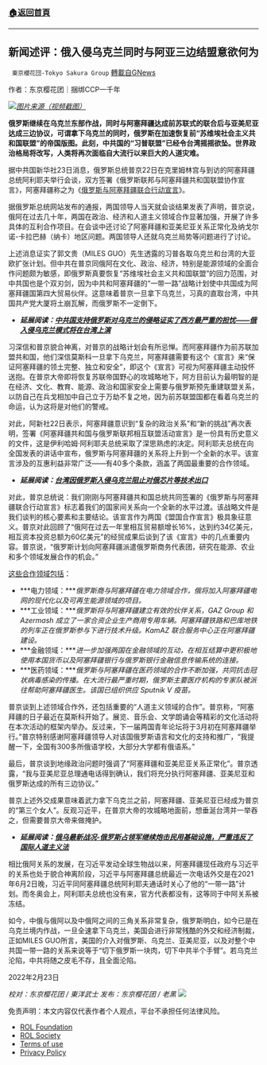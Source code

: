 ###  [:house:返回首頁](https://github.com/ourhimalayas/txt)
---


## 新闻述评：俄入侵乌克兰同时与阿亚三边结盟意欲何为
` 東京櫻花団-Tokyo Sakura Group` [轉載自GNews](https://gnews.org/zh-hans/2052521/)

作者：东京樱花团｜捆绑CCP一千年

![](https://assets.gnews.org/wp-content/uploads/2022/02/新闻述评：俄入侵乌克兰同时与阿亚三边结盟意欲何为.png)[*图片来源（视频截图）*](https://time.com/6150027/china-russia-ukraine-xi-jinping-putin/)

**俄罗斯继续在乌克兰东部作战，同时与阿塞拜疆达成前苏联式的联合后与亚美尼亚达成三边协议，可谓拿下乌克兰的同时，俄罗斯在加速恢复前“苏维埃社会主义共和国联盟”的帝国版图。此刻，中共国的“习普联盟”已经令台湾摇摇欲坠。世界政治格局将改写，人类将再次面临自大流行以来巨大的人道灾难。**

据中共国新华社23日消息，俄罗斯总统普京22日在克里姆林宫与到访的阿塞拜疆总统阿利耶夫举行会谈，双方签署《俄罗斯联邦与阿塞拜疆共和国联盟协作宣言》，阿塞拜疆称之为《[俄罗斯与阿塞拜疆联合行动宣言](https://azertag.az/xeber/Prezident_Ilham_Aliyev_ve_Prezident_Vladimir_Putin_metbuata_beyanatlarla_chixis_edibler_YENILANIB_VIDEO-2024780#.YhVCHOuh1gw.twitter)》。

据俄罗斯总统网站发布的通报，两国领导人当天就会谈结果发表了声明，普京说，俄阿在过去几十年，两国在政治、经济和人道主义领域合作显著加强，开展了许多具体的互利合作项目。在会谈中还讨论了阿塞拜疆和亚美尼亚关系正常化及纳戈尔诺-卡拉巴赫（纳卡）地区问题。两国领导人还就乌克兰局势等问题进行了讨论。

上述消息证实了郭文贵（MILES GUO）先生透露的习普各取乌克兰和台湾的大亚欧扩张计划。但中共在普京同俄阿在文化、政治、经济，特别是能源领域的全面合作问题颇为敏感，即俄罗斯真要恢复“苏维埃社会主义共和国联盟”的回力范围，对中共国也是个双刃剑，因为中共和阿塞拜疆的“一带一路”战略计划使中共国成为阿塞拜疆国第四大贸易伙伴。这意味着普京一旦拿下乌克兰，习真的直取台湾，中共国共产党大厦将土崩瓦解，而俄罗斯不一定倒下。

- ***延展阅读：***[***中共国支持俄罗斯对乌克兰的侵略证实了西方最严重的担忧***](https://time.com/6150027/china-russia-ukraine-xi-jinping-putin/)[***——俄入侵乌克兰模式将在台湾上演***](https://www.newsweek.com/how-russias-invasion-ukraine-playing-out-taiwan-amid-china-threat-1681324)


习深信和普京貌合神离，对普京的战略计划会有所忌惮。而阿塞拜疆作为前苏联加盟共和国，他们深信莫斯科一旦拿下乌克兰，阿塞拜疆需要有这个《宣言》来“保证阿塞拜疆的领土完整、独立和安全”，即这个《宣言》可视为阿塞拜疆主动投怀送抱。在普京大帝即将恢复苏联帝国野心的攻城略地下，阿方目前认为最明智的是在经济、文化、教育、能源、政治和国家安全上需要与俄罗斯预先重建联盟关系，以防自己在兵戈相加中自己立于万劫不复之地，因为前苏联盟国都在看着乌克兰的命运，认为这将是对他们的警戒。

对此，阿新社22日表示，阿塞拜疆意识到“复杂的政治关系”和“新的挑战”再次表明，签署《阿塞拜疆共和国与俄罗斯联邦相互联盟活动宣言》是一份具有历史意义的文件，这是伊利哈姆·阿利耶夫总统采取了深思熟虑的决定。阿利耶夫总统在向全国发表的讲话中宣布，俄罗斯与阿塞拜疆的关系将上升到一个全新的水平。该宣言涉及的互惠利益非常广泛——有40多个条款，涵盖了两国最重要的合作领域。

- ***延展阅读：***[***台湾因俄罗斯入侵乌克兰阻止对俄芯片等技术出口***](https://www.taiwannews.com.tw/en/news/4452408)


对此，普京总统说：我们刚刚与阿塞拜疆共和国总统共同签署的《俄罗斯与阿塞拜疆联合行动宣言》标志着我们的国家间关系向一个全新的水平过渡。该战略文件是我们谈判的核心要素和主要结论。该宣言作为两国《盟国合作宣言》极具象征意义。普京对此回顾了“俄阿在过去一年里相互贸易额增长16%，达到约34亿美元，相互资本投资总额为60亿美元”的经贸成果后谈到了该《宣言》中的几点重要内容。普京说，“俄罗斯计划向阿塞拜疆派遣俄罗斯商务代表团，研究在能源、农业和多个领域发展合作的机会。”

[这些合作领域包括](https://azertag.az/xeber/Prezident_Ilham_Aliyev_ve_Prezident_Vladimir_Putin_metbuata_beyanatlarla_chixis_edibler_YENILANIB_VIDEO-2024780#.YhVCHOuh1gw.twitter)：

- ***电力领域：****俄罗斯商与阿塞拜疆在电力领域合作，俄将加入阿塞拜疆电网的现代化以及可再生能源领域的项目。*
- ***工业领域：****俄罗斯将与阿塞拜疆建立有效的伙伴关系，GAZ Group 和 Azermash 成立了一家合资企业生产商用专用车辆。阿塞拜疆铁路和巴库地铁的列车正在俄罗斯参与下进行技术升级。KamAZ 联合服务中心正在阿塞拜疆建设。*
- ***金融领域：****进一步加强两国在金融领域的互动，在相互结算中更积极地使用本国货币以及阿塞拜疆银行与俄罗斯银行金融信息传输系统的连接。*
- ***医药领域：****俄罗斯与阿塞拜疆在医药领域的合作不断加强，共同抗击冠状病毒感染的传播。在大流行最严重时期，俄罗斯主要医疗机构的专家队被派往帮助阿塞拜疆医生。该国已组织供应 Sputnik V 疫苗。*


普京谈到上述领域合作外，还包括重要的“人道主义领域的合作”。普京称，“阿塞拜疆的日子最近在莫斯科开始了。展览、音乐会、文学朗诵会等精彩的文化活动将在本次活动的框架内举办。反过来，下一届两国青年论坛将于3月初在阿塞拜疆举行。”普京特别感谢阿塞拜疆领导人对该国俄罗斯语言和文化的支持和推广，“我提醒一下，全国有300多所俄语学校，大部分大学都有俄语系。”

最后，普京谈到地缘政治问题时强调了“阿塞拜疆和亚美尼亚关系正常化”。普京透露，“我与亚美尼亚总理通电话得到确认，我们将充分执行阿塞拜疆、亚美尼亚和俄罗斯达成的所有三边协议。”

普京上述外交成果意味着武力拿下乌克兰之前，阿塞拜疆、亚美尼亚已经成为普京的“第三个女人”。反观习近平，在普京大帝的攻城略地面前，想垂涎台湾并一举吞之，但需要普京大帝来做掩护。

- ***延展阅读：***[***俄乌最新战况-俄罗斯占领军继续炮击民用基础设施，严重违反了国际人道主义法***](https://www.mil.gov.ua/news/2022/02/22/brifing-shhodo-operativnoi-informaczii-v-r-220222-20-10/)


相比俄阿关系的发展，在习近平发动全球生物战以来，阿塞拜疆现任政府与习近平的关系也处于貌合神离阶段，习近平与阿塞拜疆总统最近一次电话外交是在2021年6月2日晚，习近平同阿塞拜疆总统阿利耶夫通话时关心了他的“一带一路”计划。而冬奥会上，阿利耶夫总统也没有来，官方代表都没有，这等同于中阿关系被冻结。

如今，中俄与俄阿以及中俄阿之间的三角关系非常复杂，俄罗斯明白，如今已是在乌克兰境内作战，一旦全速拿下乌克兰，美国会进行非常残酷的外交和经济制裁，正如MILES GUO所言，美国的介入对俄罗斯、乌克兰、亚美尼亚，以及对整个中共国一带一路的关系来说等于“切下俄罗斯一块肉，切下中共半个手臂”。若乌克兰沦陷，中共将随之皮毛不存，且全面沦陷。

2022年2月23日

*校对：东京樱花团 / 東洋武士*
*发布：东京樱花团 / 老黑*
![](https://assets.gnews.org/wp-content/uploads/2022/02/二维码.jpg)
 

免责声明：本文内容仅代表作者个人观点，平台不承担任何法律风险。

- [ROL Foundation](https://rolfoundation.org/)
- [ROL Society](https://rolsociety.org/)
- [Terms of use](https://gnews.org/terms-of-use-3/)
- [Privacy Policy](https://gnews.org/privacy-policy/)
